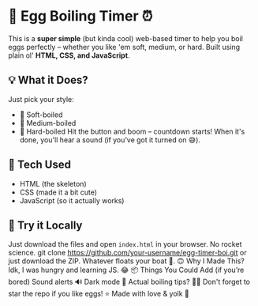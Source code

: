 # 🥚 Egg Boiling Timer ⏰
This is a **super simple** (but kinda cool) web-based timer to help you boil eggs perfectly – whether you like 'em soft, medium, or hard. Built using plain ol' **HTML, CSS, and JavaScript**.
## 💡 What it Does?
Just pick your style:
- 🐣 Soft-boiled  
- 🥚 Medium-boiled  
- 🧱 Hard-boiled
Hit the button and boom – countdown starts! When it's done, you'll hear a sound (if you’ve got it turned on 😅).
## 🎨 Tech Used
- HTML (the skeleton)
- CSS (made it a bit cute)
- JavaScript (so it actually works)
## 🚀 Try it Locally
Just download the files and open `index.html` in your browser. No rocket science.
git clone https://github.com/your-username/egg-timer-boi.git
or just download the ZIP. Whatever floats your boat 🛶.
🙃 Why I Made This?
Idk, I was hungry and learning JS. 😂
📦 Things You Could Add (if you’re bored)
Sound alerts 🔊
Dark mode 🌙
Actual boiling tips? 🤷‍♀️
Don't forget to star the repo if you like eggs! ⭐
Made with love & yolk 💛
